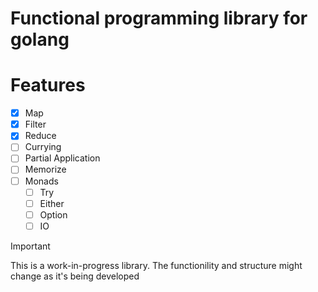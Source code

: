 # Functional programming library for golang

# Features
- [x] Map
- [x] Filter
- [x] Reduce
- [ ] Currying
- [ ] Partial Application
- [ ] Memorize
- [ ] Monads
  - [ ] Try
  - [ ] Either
  - [ ] Option
  - [ ] IO

> [!IMPORTANT]
> This is a work-in-progress library. The functionility and structure might change as it's being developed
